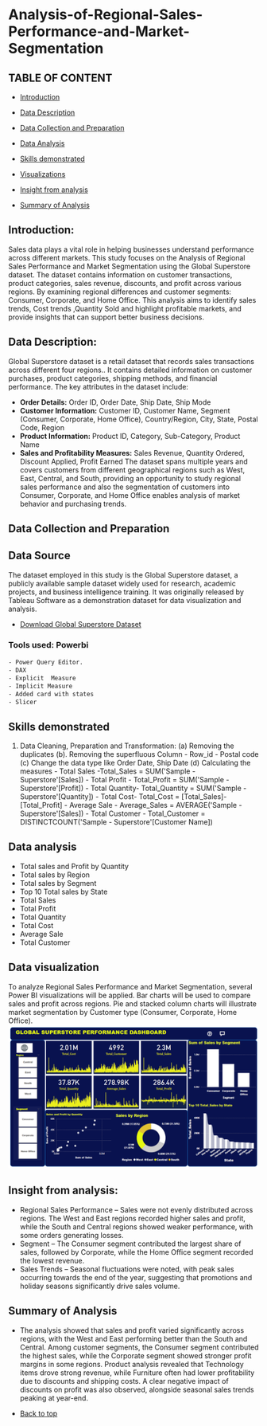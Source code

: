 # Analysis-of-Regional-Sales-Performance-and-Market-Segmentation

## TABLE OF CONTENT

- [Introduction](#Introduction)

- [Data Description](#Data-Description)

- [Data Collection and Preparation](#Data-Collection-and-Preparation)

- [Data Analysis](#Data-Analysis)

- [Skills demonstrated](#Skills-demonstrated)

- [Visualizations](#Visualizations)

- [Insight from analysis](#Insight-from-analysis)

- [Summary of Analysis](#Summary-of-Analysis)



## Introduction:
Sales data plays a vital role in helping businesses understand performance across different markets. This study focuses on the Analysis of Regional Sales Performance and Market Segmentation using the Global Superstore dataset. The dataset contains information on customer transactions, product categories, sales revenue, discounts, and profit across various regions. By examining regional differences and customer segments: Consumer, Corporate, and Home Office. This analysis aims to identify sales trends, Cost trends ,Quantity Sold and  highlight profitable markets, and provide insights that can support better business decisions.

## Data Description: 
Global Superstore dataset is a  retail dataset that records sales transactions across different four regions.. It contains detailed information on customer purchases, product categories, shipping methods, and financial performance.
The key attributes in the dataset include:
 - **Order Details:** Order ID, Order Date, Ship Date, Ship Mode
 - **Customer Information:** Customer ID, Customer Name, Segment (Consumer, Corporate, Home Office), Country/Region, City, State, Postal Code, Region
 - **Product Information:** Product ID, Category, Sub-Category, Product Name
 - **Sales and Profitability Measures:**  Sales Revenue, Quantity Ordered, Discount Applied, Profit Earned
The dataset spans multiple years and covers customers from different geographical regions such as West, East, Central, and South, providing an opportunity to study regional sales performance and also the segmentation of customers into Consumer, Corporate, and Home Office enables analysis of market behavior and purchasing trends.

## Data Collection and Preparation
## Data Source
The dataset employed in this study is the Global Superstore dataset, a publicly available sample dataset widely used for research, academic projects, and business intelligence training. It was originally released by Tableau Software as a demonstration dataset for data visualization and analysis.
- [Download Global Superstore Dataset](Global_Superstore_Dataset_raw_file.csv)

### Tools used: Powerbi
    - Power Query Editor.
    - DAX
    - Explicit  Measure
    - Implicit Measure
    - Added card with states
    - Slicer
    
## Skills demonstrated
1. Data Cleaning, Preparation  and Transformation:
   (a)  Removing the duplicates
   (b). Removing the superfluous Column
          - Row_id
          - Postal code
    (c) Change the data type like Order Date, Ship Date
    (d) Calculating the measures
        - Total Sales -Total_Sales = SUM('Sample - Superstore'[Sales])
        - Total Profit - Total_Profit = SUM('Sample - Superstore'[Profit])
        - Total Quantity- Total_Quantity = SUM('Sample - Superstore'[Quantity])
        - Total Cost- Total_Cost = [Total_Sales]-[Total_Profit]
        - Average Sale - Average_Sales = AVERAGE('Sample - Superstore'[Sales])
        - Total Customer - Total_Customer = DISTINCTCOUNT('Sample - Superstore'[Customer Name])
   
## Data analysis
   - Total sales and Profit by Quantity
   - Total sales by Region
   - Total sales by Segment
   - Top 10 Total sales by State
   - Total Sales
   - Total Profit
   - Total Quantity
   - Total Cost
   - Average Sale
   - Total Customer


## Data visualization 
   To analyze Regional Sales Performance and Market Segmentation, several Power BI visualizations will be applied. Bar charts will be used to compare sales and profit across regions. Pie and stacked column charts will illustrate market segmentation by Customer type (Consumer, Corporate, Home Office).
![SALES_DASHBOAD](globals.png)

## Insight from analysis:
  - Regional Sales Performance – Sales were not evenly distributed across regions. The West and East regions recorded higher sales and profit, while the South and Central regions showed weaker performance, with some orders generating losses.
  - Segment – The Consumer segment contributed the largest share of sales, followed by Corporate, while the Home Office segment recorded the lowest revenue.
  - Sales Trends – Seasonal fluctuations were noted, with peak sales occurring towards the end of the year, suggesting that promotions and holiday seasons significantly drive sales volume.

## Summary of Analysis
  - The analysis showed that sales and profit varied significantly across regions, with the West and East performing better than the South and Central. Among customer segments, the Consumer segment contributed the highest sales, while the Corporate segment showed stronger profit margins in some regions. Product analysis revealed that Technology items drove strong revenue, while Furniture often had lower profitability due to discounts and shipping costs. A clear negative impact of discounts on profit was also observed, alongside seasonal sales trends peaking at year-end.
 
- [Back to top](#Introduction)
